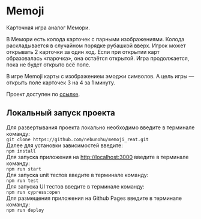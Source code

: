 # Memoji

Карточная игра аналог Мемори.

В Мемори есть колода карточек с парными изображениями. Колода раскладывается в случайном порядке рубашкой вверх. Игрок может открывать 2 карточки за один ход. Если при открытии карт образовалась «парочка», она остаётся открытой. Игра продолжается, пока не будет открыто всё поле.

В игре Memoji карты с изображением эмоджи символов. А цель игры — открыть поле карточек 3 на 4 за 1 минуту.

Проект доступен по [ссылке](https://nebunohu.github.io/Memoji_react/).

## Локальный запуск проекта
Для развертывания проекта локально необходимо введите в терминале команду:<br>
`git clone https://github.com/nebunohu/memoji_reat.git`<br>
Далее для установки зависимостей введите:<br>
`npm install`<br>
Для запуска приложения на [http://localhost:3000](http://localhost:3000) введите в терминале команду:<br>
`npm run start`<br>
Для запуска unit тестов введите в терминале команду:<br>
`npm run test`<br>
Для запуска UI тестов введите в терминале команду:<br>
`npm run cypress:open`<br>
Для размещения приложения на Github Pages введите в терминале команду:<br>
`npm run deploy`
